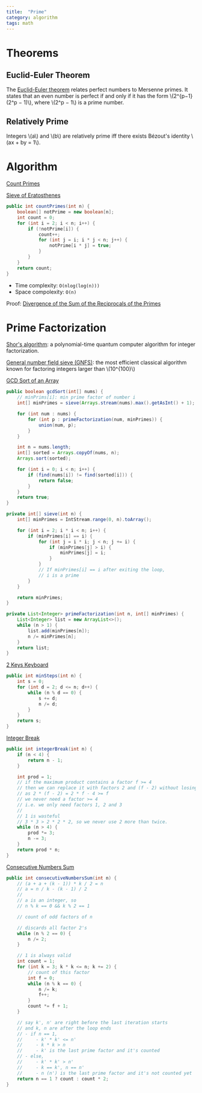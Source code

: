 ```yaml
---
title:  "Prime"
category: algorithm
tags: math
---
```

# Theorems

## Euclid-Euler Theorem

The [Euclid-Euler theorem](https://en.wikipedia.org/wiki/Euclid%E2%80%93Euler_theorem) relates perfect numbers to Mersenne primes. It states that an even number is perfect if and only if it has the form \\(2^{p−1}(2^p − 1)\\), where \\(2^p − 1\\) is a prime number.

## Relatively Prime

Integers \\(a\\) and \\(b\\) are relatively prime iff there exists Bézout's identity \\(ax + by = 1\\).

# Algorithm

[Count Primes][count-primes]

[Sieve of Eratosthenes](https://en.wikipedia.org/wiki/Sieve_of_Eratosthenes)

```java
public int countPrimes(int n) {
    boolean[] notPrime = new boolean[n];
    int count = 0;
    for (int i = 2; i < n; i++) {
        if (!notPrime[i]) {
            count++;
            for (int j = i; i * j < n; j++) {
                notPrime[i * j] = true;
            }
        }
    }
    return count;
}
```

* Time complexity: `O(nlog(log(n)))`
* Space compolexity: `O(n)`

Proof: [Divergence of the Sum of the Reciprocals of the Primes](https://en.wikipedia.org/wiki/Divergence_of_the_sum_of_the_reciprocals_of_the_primes)

# Prime Factorization

[Shor's algorithm](https://en.wikipedia.org/wiki/Shor's_algorithm): a polynomial-time quantum computer algorithm for integer factorization.

[General number field sieve (GNFS)](https://en.wikipedia.org/wiki/General_number_field_sieve): the most efficient classical algorithm known for factoring integers larger than \\(10^{100}\\)

[GCD Sort of an Array][gcd-sort-of-an-array]

```java
public boolean gcdSort(int[] nums) {
    // minPrims[i]: min prime factor of number i
    int[] minPrimes = sieve(Arrays.stream(nums).max().getAsInt() + 1);

    for (int num : nums) {
        for (int p : primeFactorization(num, minPrimes)) {
            union(num, p);
        }
    }

    int n = nums.length;
    int[] sorted = Arrays.copyOf(nums, n);
    Arrays.sort(sorted);

    for (int i = 0; i < n; i++) {
        if (find(nums[i]) != find(sorted[i])) {
            return false;
        }
    }
    return true;
}

private int[] sieve(int n) {
    int[] minPrimes = IntStream.range(0, n).toArray();

    for (int i = 2; i * i < n; i++) {
        if (minPrimes[i] == i) {
            for (int j = i * i; j < n; j += i) {
                if (minPrimes[j] > i) {
                    minPrimes[j] = i;
                }
            }
            // If minPrimes[i] == i after exiting the loop,
            // i is a prime
        }
    }

    return minPrimes;
}

private List<Integer> primeFactorization(int n, int[] minPrimes) {
    List<Integer> list = new ArrayList<>();
    while (n > 1) {
        list.add(minPrimes[n]);
        n /= minPrimes[n];
    }
    return list;
}
```

[2 Keys Keyboard][2-keys-keyboard]

```java
public int minSteps(int n) {
    int s = 0;
    for (int d = 2; d <= n; d++) {
        while (n % d == 0) {
            s += d;
            n /= d;
        }
    }
    return s;
}
```

[Integer Break][integer-break]

```java
public int integerBreak(int n) {
    if (n < 4) {
        return n - 1;
    }

    int prod = 1;
    // if the maximum product contains a factor f >= 4
    // then we can replace it with factors 2 and (f - 2) without losing optimality
    // as 2 * (f - 2) = 2 * f - 4 >= f
    // we never need a factor >= 4
    // i.e. we only need factors 1, 2 and 3
    //
    // 1 is wasteful
    // 3 * 3 > 2 * 2 * 2, so we never use 2 more than twice.
    while (n > 4) {
        prod *= 3;
        n -= 3;
    }
    return prod * n;
}
```

[Consecutive Numbers Sum][consecutive-numbers-sum]

```java
public int consecutiveNumbersSum(int n) {
    // (a + a + (k - 1)) * k / 2 = n
    // a = n / k - (k - 1) / 2
    //
    // a is an integer, so
    // n % k == 0 && k % 2 == 1

    // count of odd factors of n

    // discards all factor 2's
    while (n % 2 == 0) {
        n /= 2;
    }

    // 1 is always valid
    int count = 1;
    for (int k = 3; k * k <= n; k += 2) {
        // count of this factor
        int f = 0;
        while (n % k == 0) {
            n /= k;
            f++;
        }
        count *= f + 1;
    }

    // say k', n' are right before the last iteration starts
    // and k, n are after the loop ends
    // - if n == 1,
    //     - k' * k' <= n'
    //     - k * k > n
    //     - k' is the last prime factor and it's counted
    // - else,
    //     - k' * k' > n'
    //     - k == k', n == n'
    //     - n (n') is the last prime factor and it's not counted yet
    return n == 1 ? count : count * 2;
}
```

[2-keys-keyboard]: https://leetcode.com/problems/2-keys-keyboard/
[consecutive-numbers-sum]: https://leetcode.com/problems/consecutive-numbers-sum/
[count-primes]: https://leetcode.com/problems/count-primes/
[gcd-sort-of-an-array]: https://leetcode.com/problems/gcd-sort-of-an-array/
[integer-break]: https://leetcode.com/problems/integer-break/
